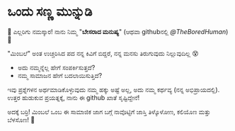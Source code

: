 # ಒಂದು ಸಣ್ಣ ಮುನ್ನುಡಿ

🙏 ಎಲ್ಲರಿಗು ನಮಸ್ಕಾರ! ನಾನು ನಿಮ್ಮ "**ಬೇಸರಾದ ಮನುಷ್ಯ**" (ಆಥವಾ githubನಲ್ಲಿ *@TheBoredHuman*) 👋

"ಮಿಂಬಲೆ" ಅಂತ ಉಚ್ಚರಿಸಿದ ಪದ ನನ್ನ ಕಿವಿಗೆ ಬಿದ್ದರೆ, ನನ್ನ ಮನಸು ತಿರುಗುವುದು ನಿಲ್ಲುವುದಿಲ್ಲ 😵

- ಅದು ನಮ್ಮನ್ನೆಲ್ಲ ಹೇಗೆ ಸಂಪರ್ಕಿಸುತ್ತದೆ? 
- ನಮ್ಮ ಸಾಮಾಜನ ಹೇಗೆ ಬದಲಾಯಿಸುತ್ತಿದೆ?

ಇವು ಪ್ರಶ್ನೆಗಳನ ಅರ್ಥಮಾಡಿಕೊಳ್ಳುವುದು ನಮ್ಮ ಹಕ್ಕು ಅಷ್ಟೆ ಅಲ್ಲ, ಅದು ನಮ್ಮ ಕರ್ಥವ್ಯ (ನನ್ನ ಅಭಿಪ್ರಾಯದಲ್ಲಿ).
ಉತ್ತರ ಹುಡುಕುವ ಪ್ರಯತ್ನಕ್ಕೆ, ನಾನು ಈ github ಖಾತೆ ಸೃಷ್ಟಿದ್ದೇನೆ!

ಅದಕ್ಕೆ ಬರ್ರಿ! ಮಿಂಬಲೆ ಒಂಬ ಈ ಸಾಮಾಜಿಕ ಜಾಗ ಬಗ್ಗೆ ನಾವೊಟ್ಟಿಗೆ ಜಾಸ್ತಿ ತಿಳ್ಕೊಳೋಣ, ಕಲಿಯೊಣ ಮತ್ತು ಬೆಳಸೊಣ! 🧠

<!---
TheBoredHuman/TheBoredHuman is a ✨ special ✨ repository because its `README.md` (this file) appears on your GitHub profile.
You can click the Preview link to take a look at your changes.
--->
